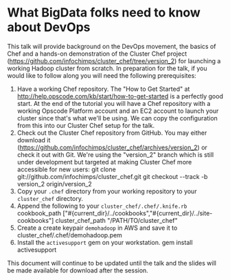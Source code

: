 What BigData folks need to know about DevOps
============================================

This talk will provide background on the DevOps movement, the basics of Chef and a hands-on demonstration of the Cluster Chef project (https://github.com/infochimps/cluster_chef/tree/version_2) for launching a working Hadoop cluster from scratch. In preparation for the talk, if you would like to follow along you will need the following prerequisites:

1. Have a working Chef repository. The "How to Get Started" at http://help.opscode.com/kb/start/how-to-get-started is a perfectly good start. At the end of the tutorial you will have a Chef repository with a working Opscode Platform account and an EC2 account to launch your cluster since that's what we'll be using. We can copy the configuration from this into our Cluster Chef setup for the talk.
2. Check out the Cluster Chef repository from GitHub.  You may either download it (https://github.com/infochimps/cluster_chef/archives/version_2) or check it out with Git. We're using the "version_2" branch which is still under development but targeted at making Cluster Chef more accessible for new users:
    git clone git://github.com/infochimps/cluster_chef.git
    git checkout --track -b version_2 origin/version_2
3. Copy your `.chef` directory from your working repository to your `cluster_chef` directory.
4. Append the following to your `cluster_chef/.chef/.knife.rb`
    cookbook_path ["#{current_dir}/../cookbooks","#{current_dir}/../site-cookbooks"]
    cluster_chef_path "/PATH/TO/cluster_chef"
5. Create a create keypair `demohadoop` in AWS and save it to 
    cluster_chef/.chef/demohadoop.pem
6. Install the `activesupport` gem on your workstation.
    gem install activesupport

This document will continue to be updated until the talk and the slides will be made available for download after the session.
